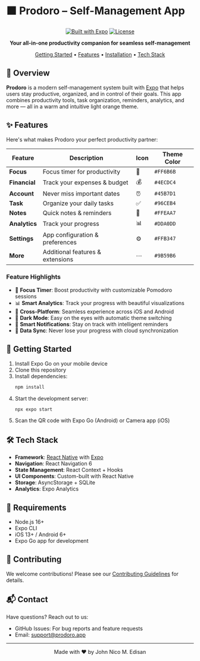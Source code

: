 # 🟧 Prodoro – Self-Management App

<div align="center">

[![Built with Expo](https://img.shields.io/badge/Built%20with-Expo-4630EB.svg?style=flat-square&logo=EXPO&labelColor=f3f3f3&logoColor=000)](https://expo.dev/)
[![License](https://img.shields.io/badge/License-MIT-blue.svg?style=flat-square)](LICENSE)

**Your all-in-one productivity companion for seamless self-management**

[Getting Started](#getting-started) • [Features](#features) • [Installation](#installation) • [Tech Stack](#tech-stack)

</div>

## 📱 Overview

**Prodoro** is a modern self-management system built with [Expo](https://expo.dev) that helps users stay productive, organized, and in control of their goals. This app combines productivity tools, task organization, reminders, analytics, and more — all in a warm and intuitive light orange theme.

## ✨ Features

Here's what makes Prodoro your perfect productivity partner:

| Feature       | Description                      | Icon | Theme Color |
| ------------- | -------------------------------- | ---- | ----------- |
| **Focus**     | Focus timer for productivity     | 🍅   | `#FF6B6B`   |
| **Financial** | Track your expenses & budget     | 💰   | `#4ECDC4`   |
| **Account**   | Never miss important dates       | ⏰   | `#45B7D1`   |
| **Task**      | Organize your daily tasks        | ✅   | `#96CEB4`   |
| **Notes**     | Quick notes & reminders          | 📝   | `#FFEAA7`   |
| **Analytics** | Track your progress              | 📊   | `#DDA0DD`   |
| **Settings**  | App configuration & preferences  | ⚙️   | `#FFB347`   |
| **More**      | Additional features & extensions | ⋯    | `#9B59B6`   |

### Feature Highlights

- 🎯 **Focus Timer**: Boost productivity with customizable Pomodoro sessions
- 📊 **Smart Analytics**: Track your progress with beautiful visualizations
- 🔄 **Cross-Platform**: Seamless experience across iOS and Android
- 🌙 **Dark Mode**: Easy on the eyes with automatic theme switching
- 🔔 **Smart Notifications**: Stay on track with intelligent reminders
- 🔄 **Data Sync**: Never lose your progress with cloud synchronization

## 🚀 Getting Started

1. Install Expo Go on your mobile device
2. Clone this repository
3. Install dependencies:
   ```bash
   npm install
   ```
4. Start the development server:
   ```bash
   npx expo start
   ```
5. Scan the QR code with Expo Go (Android) or Camera app (iOS)

## 🛠️ Tech Stack

- **Framework**: [React Native](https://reactnative.dev/) with [Expo](https://expo.dev/)
- **Navigation**: React Navigation 6
- **State Management**: React Context + Hooks
- **UI Components**: Custom-built with React Native
- **Storage**: AsyncStorage + SQLite
- **Analytics**: Expo Analytics

## 📝 Requirements

- Node.js 16+
- Expo CLI
- iOS 13+ / Android 6+
- Expo Go app for development

## 🤝 Contributing

We welcome contributions! Please see our [Contributing Guidelines](CONTRIBUTING.md) for details.

## 📬 Contact

Have questions? Reach out to us:

- GitHub Issues: For bug reports and feature requests
- Email: support@prodoro.app

---

<div align="center">
Made with ❤️ by John Nico M. Edisan
</div>
